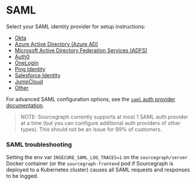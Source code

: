 # SAML

Select your SAML identity provider for setup instructions:

- [Okta](okta.md)
- [Azure Active Directory (Azure AD)](azure_ad.md)
- [Microsoft Active Directory Federation Services (ADFS)](microsoft_adfs.md)
- [Auth0](generic.md)
- [OneLogin](one_login.md)
- [Ping Identity](generic.md)
- [Salesforce Identity](generic.md)
- [JumpCloud](jump_cloud.md)
- [Other](generic.md)

For advanced SAML configuration options, see the [`saml` auth provider documentation](../../config/critical_config.md#saml).

> NOTE: Sourcegraph currently supports at most 1 SAML auth provider at a time (but you can configure additional auth providers of other types). This should not be an issue for 99% of customers.

### SAML troubleshooting

Setting the env var `INSECURE_SAML_LOG_TRACES=1` on the `sourcegraph/server` Docker container (or the `sourcegraph-frontend` pod if Sourcegraph is deployed to a Kubernetes cluster) causes all SAML requests and responses to be logged.
